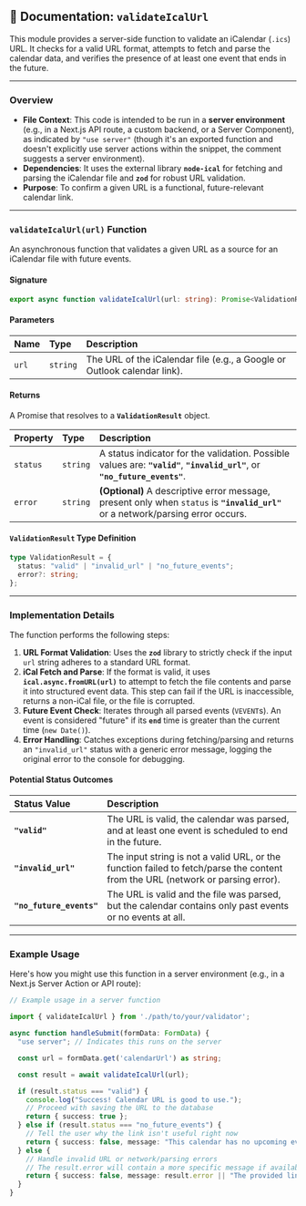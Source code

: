 ## 📜 Documentation: `validateIcalUrl`

This module provides a server-side function to validate an iCalendar (`.ics`) URL. It checks for a valid URL format, attempts to fetch and parse the calendar data, and verifies the presence of at least one event that ends in the future.

-----

### **Overview**

  * **File Context**: This code is intended to be run in a **server environment** (e.g., in a Next.js API route, a custom backend, or a Server Component), as indicated by `"use server"` (though it's an exported function and doesn't explicitly use server actions within the snippet, the comment suggests a server environment).
  * **Dependencies**: It uses the external library **`node-ical`** for fetching and parsing the iCalendar file and **`zod`** for robust URL validation.
  * **Purpose**: To confirm a given URL is a functional, future-relevant calendar link.

-----

### **`validateIcalUrl(url)` Function**

An asynchronous function that validates a given URL as a source for an iCalendar file with future events.

#### **Signature**

```typescript
export async function validateIcalUrl(url: string): Promise<ValidationResult>
```

#### **Parameters**

| Name | Type | Description |
| :--- | :--- | :--- |
| `url` | `string` | The URL of the iCalendar file (e.g., a Google or Outlook calendar link). |

#### **Returns**

A Promise that resolves to a **`ValidationResult`** object.

| Property | Type | Description |
| :--- | :--- | :--- |
| `status` | `string` | A status indicator for the validation. Possible values are: **`"valid"`**, **`"invalid_url"`**, or **`"no_future_events"`**. |
| `error` | `string` | **(Optional)** A descriptive error message, present only when `status` is **`"invalid_url"`** or a network/parsing error occurs. |

#### **`ValidationResult` Type Definition**

```typescript
type ValidationResult = {
  status: "valid" | "invalid_url" | "no_future_events";
  error?: string;
};
```

-----

### **Implementation Details**

The function performs the following steps:

1.  **URL Format Validation**: Uses the **`zod`** library to strictly check if the input `url` string adheres to a standard URL format.
2.  **iCal Fetch and Parse**: If the format is valid, it uses **`ical.async.fromURL(url)`** to attempt to fetch the file contents and parse it into structured event data. This step can fail if the URL is inaccessible, returns a non-iCal file, or the file is corrupted.
3.  **Future Event Check**: Iterates through all parsed events (`VEVENT`s). An event is considered "future" if its **`end`** time is greater than the current time (`new Date()`).
4.  **Error Handling**: Catches exceptions during fetching/parsing and returns an `"invalid_url"` status with a generic error message, logging the original error to the console for debugging.

#### **Potential Status Outcomes**

| Status Value | Description |
| :--- | :--- |
| **`"valid"`** | The URL is valid, the calendar was parsed, and at least one event is scheduled to end in the future. |
| **`"invalid_url"`** | The input string is not a valid URL, or the function failed to fetch/parse the content from the URL (network or parsing error). |
| **`"no_future_events"`** | The URL is valid and the file was parsed, but the calendar contains only past events or no events at all. |

-----

### **Example Usage**

Here's how you might use this function in a server environment (e.g., in a Next.js Server Action or API route):

```typescript
// Example usage in a server function

import { validateIcalUrl } from './path/to/your/validator';

async function handleSubmit(formData: FormData) {
  "use server"; // Indicates this runs on the server

  const url = formData.get('calendarUrl') as string;

  const result = await validateIcalUrl(url);

  if (result.status === "valid") {
    console.log("Success! Calendar URL is good to use.");
    // Proceed with saving the URL to the database
    return { success: true };
  } else if (result.status === "no_future_events") {
    // Tell the user why the link isn't useful right now
    return { success: false, message: "This calendar has no upcoming events." };
  } else {
    // Handle invalid URL or network/parsing errors
    // The result.error will contain a more specific message if available
    return { success: false, message: result.error || "The provided link is invalid or inaccessible." };
  }
}
```